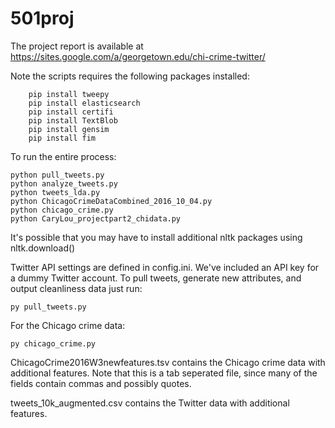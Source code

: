 # 501proj

The project report is available at https://sites.google.com/a/georgetown.edu/chi-crime-twitter/

Note the scripts requires the following packages installed:
```
	pip install tweepy
	pip install elasticsearch
	pip install certifi
	pip install TextBlob
	pip install gensim
	pip install fim
```
To run the entire process:
```
python pull_tweets.py
python analyze_tweets.py
python tweets_lda.py
python ChicagoCrimeDataCombined_2016_10_04.py
python chicago_crime.py
python CaryLou_projectpart2_chidata.py
```
It's possible that you may have to install additional nltk packages using nltk.download()

Twitter API settings are defined in config.ini. We've included an API key for a dummy Twitter account. To pull tweets, generate new attributes, and output cleanliness data just run:

    py pull_tweets.py

For the Chicago crime data:

    py chicago_crime.py


ChicagoCrime2016W3newfeatures.tsv contains the Chicago crime data with additional features. Note that this is a tab seperated file, since many of the fields contain commas and possibly quotes.

tweets_10k_augmented.csv contains the Twitter data with additional features.
